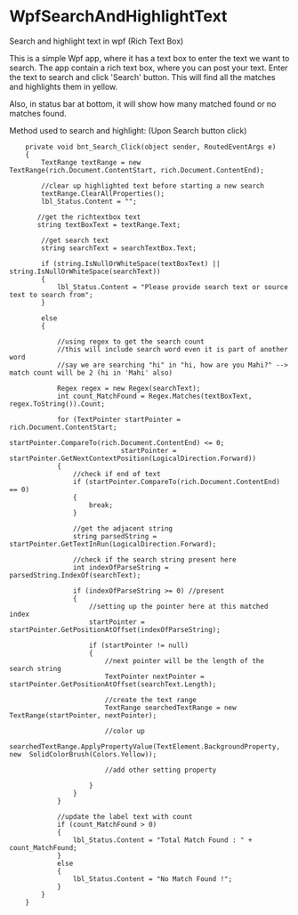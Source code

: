 # WpfSearchAndHighlightText
Search and highlight text in wpf (Rich Text Box)

This is a simple Wpf app, where it has a text box to enter the text we want to search.
The app contain a rich text box, where you can post your text.
Enter the text to search and click 'Search' button.
This will find all the matches and highlights them in yellow.

Also, in status bar at bottom, it will show how many matched found or no matches found.

Method used to search and highlight: (Upon Search button click)

        private void bnt_Search_Click(object sender, RoutedEventArgs e)
        {
            TextRange textRange = new TextRange(rich.Document.ContentStart, rich.Document.ContentEnd);

            //clear up highlighted text before starting a new search
            textRange.ClearAllProperties();
            lbl_Status.Content = "";

           //get the richtextbox text
           string textBoxText = textRange.Text;

            //get search text
            string searchText = searchTextBox.Text;

            if (string.IsNullOrWhiteSpace(textBoxText) || string.IsNullOrWhiteSpace(searchText))
            {
                lbl_Status.Content = "Please provide search text or source text to search from";
            }

            else
            {

                //using regex to get the search count
                //this will include search word even it is part of another word
                //say we are searching "hi" in "hi, how are you Mahi?" --> match count will be 2 (hi in 'Mahi' also)

                Regex regex = new Regex(searchText);
                int count_MatchFound = Regex.Matches(textBoxText, regex.ToString()).Count;

                for (TextPointer startPointer = rich.Document.ContentStart;
                            startPointer.CompareTo(rich.Document.ContentEnd) <= 0;
                                startPointer = startPointer.GetNextContextPosition(LogicalDirection.Forward))
                {
                    //check if end of text
                    if (startPointer.CompareTo(rich.Document.ContentEnd) == 0)
                    {
                        break;
                    }

                    //get the adjacent string
                    string parsedString = startPointer.GetTextInRun(LogicalDirection.Forward);

                    //check if the search string present here
                    int indexOfParseString = parsedString.IndexOf(searchText);

                    if (indexOfParseString >= 0) //present
                    {
                        //setting up the pointer here at this matched index
                        startPointer = startPointer.GetPositionAtOffset(indexOfParseString);

                        if (startPointer != null)
                        {
                            //next pointer will be the length of the search string
                            TextPointer nextPointer = startPointer.GetPositionAtOffset(searchText.Length);

                            //create the text range
                            TextRange searchedTextRange = new TextRange(startPointer, nextPointer);

                            //color up 
                            searchedTextRange.ApplyPropertyValue(TextElement.BackgroundProperty, new  SolidColorBrush(Colors.Yellow));

                            //add other setting property

                        }
                    }
                }

                //update the label text with count
                if (count_MatchFound > 0)
                {
                    lbl_Status.Content = "Total Match Found : " + count_MatchFound;
                }
                else
                {
                    lbl_Status.Content = "No Match Found !";
                }
            }
        }

